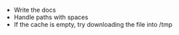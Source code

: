 - Write the docs
- Handle paths with spaces
- If the cache is empty, try downloading the file into /tmp
